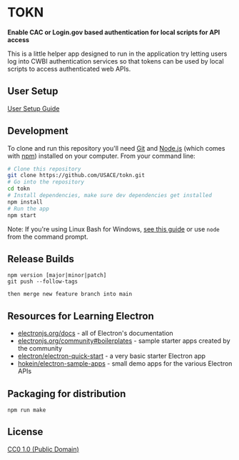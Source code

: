 # TOKN

**Enable CAC or Login.gov based authentication for local scripts for API access**

This is a little helper app designed to run in the application try letting users log into CWBI authentication services so that tokens can be used by local scripts to access authenticated web APIs.

## User Setup

[User Setup Guide](docs/README.md)

## Development

To clone and run this repository you'll need [Git](https://git-scm.com) and [Node.js](https://nodejs.org/en/download/) (which comes with [npm](http://npmjs.com)) installed on your computer. From your command line:

```bash
# Clone this repository
git clone https://github.com/USACE/tokn.git
# Go into the repository
cd tokn
# Install dependencies, make sure dev dependencies get installed
npm install
# Run the app
npm start
```

Note: If you're using Linux Bash for Windows, [see this guide](https://www.howtogeek.com/261575/how-to-run-graphical-linux-desktop-applications-from-windows-10s-bash-shell/) or use `node` from the command prompt.

## Release Builds

```
npm version [major|minor|patch]
git push --follow-tags

then merge new feature branch into main
```

## Resources for Learning Electron

- [electronjs.org/docs](https://electronjs.org/docs) - all of Electron's documentation
- [electronjs.org/community#boilerplates](https://electronjs.org/community#boilerplates) - sample starter apps created by the community
- [electron/electron-quick-start](https://github.com/electron/electron-quick-start) - a very basic starter Electron app
- [hokein/electron-sample-apps](https://github.com/hokein/electron-sample-apps) - small demo apps for the various Electron APIs

## Packaging for distribution

`npm run make`

## License

[CC0 1.0 (Public Domain)](LICENSE.md)
